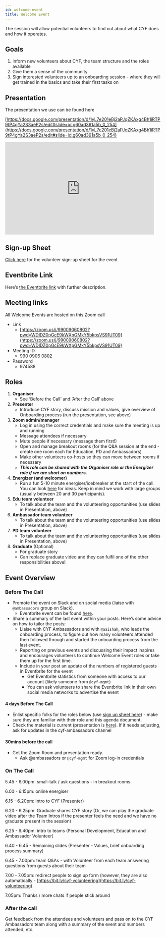 ```yaml
---
id: welcome-event
title: Welcome Event
---
```


The session will allow potential volunteers to find out about what CYF does and how it operates.

## Goals

1. Inform new volunteers about CYF, the team structure and the roles available
2. Give them a sense of the community
3. Sign interested volunteers up to an onboarding session - where they will get trained in the basics and take their first tasks on

## Presentation

The presentation we use can be found here

[https://docs.google.com/presentation/d/1yL7e201eBj2aPJqZKAxg4Bh1iRTP9tP4gYa2S3aeP2s/edit#slide=id.g60ad391a5b_0_254](https://docs.google.com/presentation/d/1yL7e201eBj2aPJqZKAxg4Bh1iRTP9tP4gYa2S3aeP2s/edit#slide=id.g60ad391a5b_0_254)

<iframe src="https://docs.google.com/presentation/d/e/2PACX-1vSea49j9wt2PTM7L_lvGpooxCf_4LYSxsAdxL00CYxnOiC5s02pKAd3Yzu-UOtP8OK6C2MyOy1OCDVd/embed?start=false&loop=false&delayms=3000" frameborder="0" width="480" height="299" allowfullscreen="true" mozallowfullscreen="true" webkitallowfullscreen="true"></iframe>

## Sign-up Sheet

[Click here](https://docs.google.com/spreadsheets/d/1rCLQlLzybu2A19Lxehhk7uV8GnUHicIhRfloSqawN4g/edit?usp=sharing) for the volunteer sign-up sheet for the event

## Eventbrite Link

Here’s [the Eventbrite link](https://www.eventbrite.co.uk/o/code-your-future-26744287653) with further description.

## Meeting links

All Welcome Events are hosted on this Zoom call

- Link
  - [https://zoom.us/j/99009060802?pwd=WDlDZ0pGcE9kWXpGMkY5bkpsVS91UT09](https://zoom.us/j/99009060802?pwd=WDlDZ0pGcE9kWXpGMkY5bkpsVS91UT09)
- Meeting ID
  - 990 0906 0802
- Password
  - 974588

## Roles

1. **Organiser**
   - See ‘Before the Call’ and ‘After the Call’ above
2. **Presenter**
   - Introduce CYF story, discuss mission and values, give overview of Onboarding process (run the presentation, see above)
3. **Zoom admin/manager**
   - Log in using the correct credentials and make sure the meeting is up and running
   - Message attendees if necessary
   - Mute people if necessary (message them first!)
   - Open and manage breakout rooms (for the Q&A session at the end - create one room each for Education, PD and Ambassadors)
   - Make other volunteers co-hosts so they can move between rooms if necessary
   - **_This role can be shared with the Organiser role or the Energizer role if we are short on numbers._**
4. **Energizer (and welcomer)**
   - Run a fun 5-10 minute energiser/icebreaker at the start of the call. You can look [here](https://docs.google.com/document/d/1r-JE1vc3QcBO27_ySArDZWgM3p0O523sHjYv-TTsNck/edit) for ideas. Keep in mind we work with large groups (usually between 20 and 30 participants).
5. **Edu team volunteer**
   - To talk about the team and the volunteering opportunities (use slides in Presentation, above)
6. **Ambassador team volunteer**
   - To talk about the team and the volunteering opportunities (use slides in Presentation, above)
7. **PD team volunteer**
   - To talk about the team and the volunteering opportunities (use slides in Presentation, above)
8. **Graduate** (Optional)
   - For graduate story
   - Can replace graduate video and they can fulfil one of the other responsibilities above!

## Event Overview

### Before The Call

- Promote the event on Slack and on social media (liaise with `@ambassadors` group on Slack).
  - Eventbrite event can be found [here](https://www.eventbrite.co.uk/e/volunteer-with-codeyourfuture-find-out-more-tickets-104630296032).
- Share a summary of the last event within your posts. Here’s some advice on how to tailor the posts:
  - Liaise with CYF Ambassadors and with `@aaishah`, who leads the onboarding process, to figure out how many volunteers attended then followed through and started the onboarding process from the last event.
  - Reporting on previous events and discussing their impact inspires and encourages volunteers to continue Welcome Event roles or take them up for the first time.
  - Include in your post an update of the numbers of registered guests in Eventbrite for the event
    - Get Eventbrite statistics from someone with access to our account (likely someone from `@cyf-mgmt`)
    - You can ask volunteers to share the Eventbrite link in their own social media networks to advertise the event

#### 4 days Before The Call

- Enlist specific folks for the roles below (use [sign up sheet here](https://docs.google.com/spreadsheets/d/1rCLQlLzybu2A19Lxehhk7uV8GnUHicIhRfloSqawN4g/edit)) - make sure they are familiar with their role and this agenda document.
- Check the material is current (presentation is [here](https://docs.google.com/presentation/d/1yL7e201eBj2aPJqZKAxg4Bh1iRTP9tP4gYa2S3aeP2s/edit#slide=id.g60ad391a5b_0_254)). If it needs adjusting, ask for updates in the cyf-ambassadors channel

#### 30mins before the call

- Get the Zoom Room and presentation ready.
  - Ask @ambassadors or `@cyf-mgmt` for Zoom log-in credentials

### On The Call

5.45 - 6.00pm: small-talk / ask questions - in breakout rooms

6.00 - 6.15pm: online energiser

6.15 - 6.20pm: intro to CYF (Presenter)

6.20 - 6.25pm: Graduate shares CYF story (Or, we can play the graduate video after the Team Intros if the presenter feels the need and we have no graduate present in the session)

6.25 - 6.40pm: intro to teams (Personal Development, Education and Ambassador Volunteer)

6.40 - 6.45 - Remaining slides (Presenter - Values, brief onboarding process summary)

6.45 - 7.00pm: team Q&As - with Volunteer from each team answering questions from guests about their team

7.00 - 7.05pm: redirect people to sign up form (however, they are also automatically - [https://bit.ly/cyf-volunteering](https://bit.ly/cyf-volunteering)

7.05pm: Thanks / more chats if people stick around

### After the call

Get feedback from the attendees and volunteers and pass on to the CYF Ambassadors team along with a summary of the event and numbers attended, etc.
